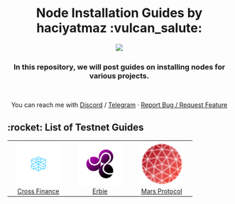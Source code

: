 <h1 align="center">Node Installation Guides by haciyatmaz :vulcan_salute:</h1>
<p align="center">
	<img height="200" height="auto" src="https://avatars.githubusercontent.com/u/35812219"></br>
<h3 align="center">In this repository, we will post guides on installing nodes for various projects.</h3></br>
	</p>

<p align="center">
You can reach me with <a href="https://discord.com/users/401788522765484043">Discord</a> / <a href="https://t.me/haciyatmaz">Telegram</a>  ·  <a href="https://github.com/hcytmz/Node-Installation-Guides/issues">Report Bug / Request Feature</a>   
	</p>


<h2 align="left" id="list-testnets"> :rocket: List of Testnet Guides</h2>
<table width='100%'>
  <tr>
    <td align="center" width="125">
      <a href="./CrossFi">
        <img src="./logos/CrossFi.svg" width="100" height="100" alt="Cross Finance" />
      </a>
      <br>
      <a href="./CrossFi"> Cross Finance
      </a>
    </td>
    <td align="center" width="125">
      <a href="./Erbie">
        <img src="./logos/erbie.png" width="100" height="100" alt="Erbie" />
      </a>
      <br>
      <a href="./Erbie"> Erbie
      </a>
    </td>
    <td align="center" width="125">
      <a href="./Mars Protocol">
        <img src="./logos/mars.svg" width="100" height="100" alt="Mars Protocol" />
      </a>
      <br>
      <a href="./Mars Protocol"> Mars Protocol
      </a>
    </td>
  </tr>
</table>
<br>
